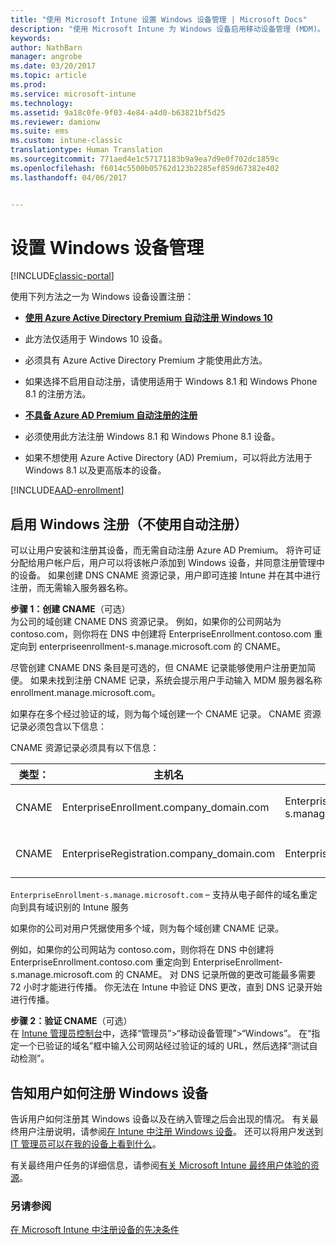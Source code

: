 ```yaml
---
title: "使用 Microsoft Intune 设置 Windows 设备管理 | Microsoft Docs"
description: "使用 Microsoft Intune 为 Windows 设备启用移动设备管理 (MDM)。"
keywords: 
author: NathBarn
manager: angrobe
ms.date: 03/20/2017
ms.topic: article
ms.prod: 
ms.service: microsoft-intune
ms.technology: 
ms.assetid: 9a18c0fe-9f03-4e84-a4d0-b63821bf5d25
ms.reviewer: damionw
ms.suite: ems
ms.custom: intune-classic
translationtype: Human Translation
ms.sourcegitcommit: 771aed4e1c57171183b9a9ea7d9e0f702dc1859c
ms.openlocfilehash: f6014c5500b05762d123b2285ef859d67382e402
ms.lasthandoff: 04/06/2017


---
```


# <a name="set-up-windows-device-management"></a>设置 Windows 设备管理

[!INCLUDE[classic-portal](../includes/classic-portal.md)]

使用下列方法之一为 Windows 设备设置注册：

- [**使用 Azure Active Directory Premium 自动注册 Windows 10**](#set-up-windows-10-and-windows-10-mobile-automatic-enrollment-with-azure-active-directory-premium)
 -  此方法仅适用于 Windows 10 设备。
 -  必须具有 Azure Active Directory Premium 才能使用此方法。
 -  如果选择不启用自动注册，请使用适用于 Windows 8.1 和 Windows Phone 8.1 的注册方法。

- [**不具备 Azure AD Premium 自动注册的注册**](#enable-windows-enrollment-without-azure-ad-premium)
 - 必须使用此方法注册 Windows 8.1 和 Windows Phone 8.1 设备。
 - 如果不想使用 Azure Active Directory (AD) Premium，可以将此方法用于 Windows 8.1 以及更高版本的设备。

[!INCLUDE[AAD-enrollment](../includes/win10-automatic-enrollment-aad.md)]

## <a name="enable-windows-enrollment-without-automatic-enrollment"></a>启用 Windows 注册（不使用自动注册）
可以让用户安装和注册其设备，而无需自动注册 Azure AD Premium。 将许可证分配给用户帐户后，用户可以将该帐户添加到 Windows 设备，并同意注册管理中的设备。 如果创建 DNS CNAME 资源记录，用户即可连接 Intune 并在其中进行注册，而无需输入服务器名称。

**步骤 1：创建 CNAME**（可选）<br>
为公司的域创建 CNAME DNS 资源记录。 例如，如果你的公司网站为 contoso.com，则你将在 DNS 中创建将 EnterpriseEnrollment.contoso.com 重定向到 enterpriseenrollment-s.manage.microsoft.com 的 CNAME。

尽管创建 CNAME DNS 条目是可选的，但 CNAME 记录能够使用户注册更加简便。 如果未找到注册 CNAME 记录，系统会提示用户手动输入 MDM 服务器名称 enrollment.manage.microsoft.com。

如果存在多个经过验证的域，则为每个域创建一个 CNAME 记录。 CNAME 资源记录必须包含以下信息：

CNAME 资源记录必须具有以下信息：

|类型：|主机名|指向|TTL|
|--------|-------------|-------------|-------|
|CNAME|EnterpriseEnrollment.company_domain.com|EnterpriseEnrollment-s.manage.microsoft.com |1 小时|
|CNAME|EnterpriseRegistration.company_domain.com|EnterpriseRegistration.windows.net|1 小时|

`EnterpriseEnrollment-s.manage.microsoft.com` – 支持从电子邮件的域名重定向到具有域识别的 Intune 服务

如果你的公司对用户凭据使用多个域，则为每个域创建 CNAME 记录。

例如，如果你的公司网站为 contoso.com，则你将在 DNS 中创建将 EnterpriseEnrollment.contoso.com 重定向到 EnterpriseEnrollment-s.manage.microsoft.com 的 CNAME。 对 DNS 记录所做的更改可能最多需要 72 小时才能进行传播。 你无法在 Intune 中验证 DNS 更改，直到 DNS 记录开始进行传播。

**步骤 2：验证 CNAME**（可选）<br>
在 [Intune 管理员控制台](http://manage.microsoft.com)中，选择“管理员”&gt;“移动设备管理”&gt;“Windows”。 在“指定一个已验证的域名”框中输入公司网站经过验证的域的 URL，然后选择“测试自动检测”。

## <a name="tell-users-how-to-enroll-windows-devices"></a>告知用户如何注册 Windows 设备
告诉用户如何注册其 Windows 设备以及在纳入管理之后会出现的情况。
有关最终用户注册说明，请参阅[在 Intune 中注册 Windows 设备](https://docs.microsoft.com/intune/enduser/enroll-your-device-in-intune-windows)。 还可以将用户发送到 [IT 管理员可以在我的设备上看到什么](https://docs.microsoft.com/intune/enduser/what-can-your-it-administrator-see-when-you-enroll-your-device-in-intune-windows)。

有关最终用户任务的详细信息，请参阅[有关 Microsoft Intune 最终用户体验的资源](https://docs.microsoft.com/intune/deploy-use/how-to-educate-your-end-users-about-microsoft-intune)。

### <a name="see-also"></a>另请参阅
[在 Microsoft Intune 中注册设备的先决条件](prerequisites-for-enrollment.md)

